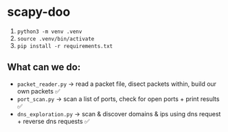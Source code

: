 # scapy-doo

1. `python3 -m venv .venv`
2. `source .venv/bin/activate`
3. `pip install -r requirements.txt`


## What can we do:
- `packet_reader.py` -> read a packet file, disect packets within, build our own packets ✅
- `port_scan.py` -> scan a list of ports, check for open ports + print results ✅
- `dns_exploration.py` -> scan & discover domains & ips using dns request + reverse dns requests ✅
